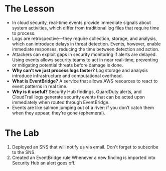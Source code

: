 # The Lesson

- In cloud security, real-time events provide immediate signals about system activities, which differ from traditional log files that require time to process.
- Logs are retrospective—they require collection, storage, and analysis, which can introduce delays in threat detection. Events, however, enable immediate responses, reducing the time between detection and action.
- Attackers can exploit gaps in security monitoring if alerts are delayed. Using events allows security teams to act in near real-time, preventing or mitigating potential threats before damage is done.
- **Why can’t we just process logs faster?** Log storage and analysis introduce infrastructure and computational overhead.
- **What is EventBridge?** A service that allows AWS resources to react to event patterns in real time.
- **Why is it useful?** Security Hub findings, GuardDuty alerts, and CloudTrail logs generate security events that can be acted upon immediately when routed through EventBridge.
- Events are like salmon jumping out of a river: if you don’t catch them when they appear, they’re gone (ephemeral).
# The Lab

1. Deployed an SNS that will notify us via email.
		Don't forget to subscribe to the SNS.
2. Created an EventBridge rule 
		Whenever a new finding is imported into Security Hub an alert goes off.